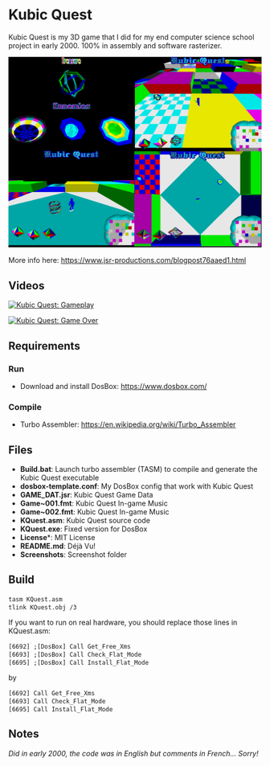 # Kubic Quest

Kubic Quest is my 3D game that I did for my end computer science school project in early 2000. 100% in assembly and software rasterizer.

![Screenshot0](/Screenshots/screenshot0.png)

More info here: https://www.jsr-productions.com/blogpost76aaed1.html

## Videos

[![Kubic Quest: Gameplay](http://img.youtube.com/vi/Ck8Y0p3449Q/0.jpg)](http://www.youtube.com/watch?v=Ck8Y0p3449Q "Kubic Quest: Gameplay")

[![Kubic Quest: Game Over](http://img.youtube.com/vi/v8tOxfxpPFA/0.jpg)](http://www.youtube.com/watch?v=xv8tOxfxpPFA "Kubic Quest: Game Over")

## Requirements

### Run

- Download and install DosBox: https://www.dosbox.com/

### Compile

- Turbo Assembler: https://en.wikipedia.org/wiki/Turbo_Assembler 

## Files

- **Build.bat**: Launch turbo assembler (TASM) to compile and generate the Kubic Quest executable
- **dosbox-template.conf**: My DosBox config that work with Kubic Quest
- **GAME_DAT.jsr**: Kubic Quest Game Data
- **Game~001.fmt**: Kubic Quest In-game Music
- **Game~002.fmt**: Kubic Quest In-game Music
- **KQuest.asm**: Kubic Quest source code
- **KQuest.exe**: Fixed version for DosBox
- **License***: MIT License
- **README.md**: Déjà Vu!
- **Screenshots**: Screenshot folder

## Build
```
tasm KQuest.asm
tlink KQuest.obj /3
```

If you want to run on real hardware, you should replace those lines in KQuest.asm:

```
[6692] ;[DosBox] Call Get_Free_Xms
[6693] ;[DosBox] Call Check_Flat_Mode
[6695] ;[DosBox] Call Install_Flat_Mode
```
by
```
[6692] Call Get_Free_Xms
[6693] Call Check_Flat_Mode
[6695] Call Install_Flat_Mode
```

## Notes

*Did in early 2000, the code was in English but comments in French… Sorry!*

